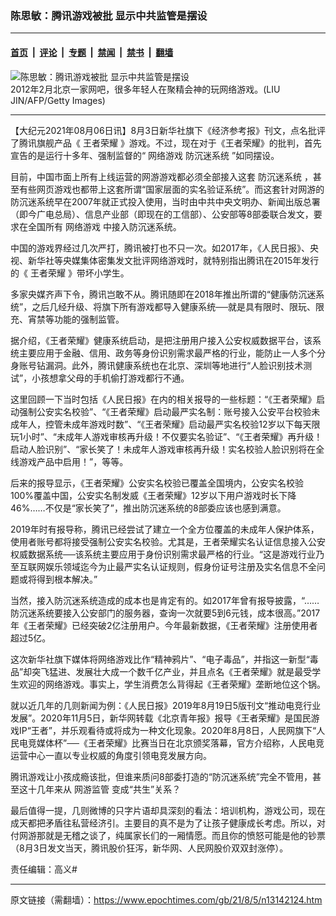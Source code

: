 ### 陈思敏：腾讯游戏被批 显示中共监管是摆设

---

#### [首页](../../../..?n13142124) &nbsp;|&nbsp; [评论](../../../../../epoch-comment?n13142124) &nbsp;|&nbsp; [专题](../../../../../epoch-special?n13142124) &nbsp;|&nbsp; [禁闻](../../../../../epoch-news?n13142124) &nbsp;|&nbsp; [禁书](../../../../../books?n13142124) &nbsp;|&nbsp; [翻墙](https://github.com/gfw-breaker/nogfw/blob/master/README.md?n13142124)


<div><img alt="陈思敏：腾讯游戏被批 显示中共监管是摆设" class="attachment-djy_600_400 size-djy_600_400 wp-post-image" src="https://i.epochtimes.com/assets/uploads/2016/07/GettyImages-103009669-600x400.jpg"/>
<div class="caption">
 2012年2月北京一家网吧，很多年轻人在聚精会神的玩网络游戏。(LIU JIN/AFP/Getty Images)
</div></div><hr/><div class="post_content" id="artbody" itemprop="articleBody">
 <!-- article content begin -->
 <p>
  【大纪元2021年08月06日讯】8月3日新华社旗下《经济参考报》刊文，点名批评了腾讯旗舰产品《
  <ok href="https://www.epochtimes.com/gb/tag/%E7%8E%8B%E8%80%85%E8%8D%A3%E8%80%80.html">
   王者荣耀
  </ok>
  》游戏。不过，现在对于《王者荣耀》的批判，首先宣告的是运行十多年、强制监督的“
  <ok href="https://www.epochtimes.com/gb/tag/%E7%BD%91%E7%BB%9C%E6%B8%B8%E6%88%8F.html">
   网络游戏
  </ok>
  <ok href="https://www.epochtimes.com/gb/tag/%E9%98%B2%E6%B2%89%E8%BF%B7%E7%B3%BB%E7%BB%9F.html">
   防沉迷系统
  </ok>
  ”如同摆设。
 </p>
 <p>
  目前，中国市面上所有上线运营的网游游戏都必须全部接入这套
  <ok href="https://www.epochtimes.com/gb/tag/%E9%98%B2%E6%B2%89%E8%BF%B7%E7%B3%BB%E7%BB%9F.html">
   防沉迷系统
  </ok>
  ，甚至有些网页游戏也都带上这套所谓“国家层面的实名验证系统”。而这套针对网游的防沉迷系统早在2007年就正式投入使用，当时由中共中央文明办、新闻出版总署（即今广电总局）、信息产业部（即现在的工信部）、公安部等8部委联合发文，要求在全国所有
  <ok href="https://www.epochtimes.com/gb/tag/%E7%BD%91%E7%BB%9C%E6%B8%B8%E6%88%8F.html">
   网络游戏
  </ok>
  中接入防沉迷系统。
 </p>
 <p>
  中国的游戏界经过几次严打，腾讯被打也不只一次。如2017年，《人民日报》、央视、新华社等央媒集体密集发文批评网络游戏时，就特别指出腾讯在2015年发行的《
  <ok href="https://www.epochtimes.com/gb/tag/%E7%8E%8B%E8%80%85%E8%8D%A3%E8%80%80.html">
   王者荣耀
  </ok>
  》带坏小学生。
 </p>
 <p>
  多家央媒齐声下令，腾讯岂敢不从。腾讯随即在2018年推出所谓的“健康∕防沉迷系统”，之后几经升级、将旗下所有游戏都导入健康系统──就是具有限时、限玩、限充、宵禁等功能的强制监管。
 </p>
 <p>
  据介绍，《王者荣耀》健康系统启动，是把注册用户接入公安权威数据平台，该系统主要应用于金融、信用、政务等身份识别需求最严格的行业，能防止一人多个分身账号钻漏洞。此外，腾讯健康系统也在北京、深圳等地进行“人脸识别技术测试”，小孩想拿父母的手机偷打游戏都行不通。
 </p>
 <p>
  这里回顾一下当时包括《人民日报》在内的相关报导的一些标题：“《王者荣耀》启动强制公安实名校验”、“《王者荣耀》启动最严实名制：账号接入公安平台校验未成年人，控管未成年游戏时数”、“《王者荣耀》启动最严实名校验12岁以下每天限玩1小时”、“未成年人游戏审核再升级！不仅要实名验证”、“《王者荣耀》再升级！启动人脸识别”、“家长笑了！未成年人游戏审核再升级！实名校验人脸识别将在全线游戏产品中启用！”，等等。
 </p>
 <p>
  后来的报导显示，《王者荣耀》公安实名校验已覆盖全国境内，公安实名校验100%覆盖中国，公安实名制发威《王者荣耀》12岁以下用户游戏时长下降46%……不仅是“家长笑了”，推出防沉迷系统的8部委应该也感到满意。
 </p>
 <p>
  2019年时有报导称，腾讯已经尝试了建立一个全方位覆盖的未成年人保护体系，使用者账号都将接受强制公安实名校验。尤其是，王者荣耀实名认证信息接入公安权威数据系统──该系统主要应用于身份识别需求最严格的行业。“这是游戏行业乃至互联网娱乐领域迄今为止最严实名认证规则，假身份证号注册及实名信息不全问题或将得到根本解决。”
 </p>
 <p>
  当然，接入防沉迷系统造成的成本也是肯定有的。如2017年曾有报导披露，“……防沉迷系统要接入公安部门的服务器，查询一次就要5到6元钱，成本很高。”2017年《王者荣耀》已经突破2亿注册用户。今年最新数据，《王者荣耀》注册使用者超过5亿。
 </p>
 <p>
  这次新华社旗下媒体将网络游戏比作“精神鸦片”、“电子毒品”，并指这一新型“毒品”却突飞猛进、发展壮大成一个数千亿产业，并且点名《王者荣耀》就是最受学生欢迎的网络游戏。事实上，学生消费怎么背得起《王者荣耀》垄断地位这个锅。
 </p>
 <p>
  就以近几年的几则新闻为例：《人民日报》2019年8月19日5版刊文“推动电竞行业发展”。2020年11月5日，新华网转载《北京青年报》报导《王者荣耀》是国民游戏IP“王者”，并乐观看待或将成为一种文化现象。2020年8月8日，人民网旗下“人民电竞媒体杯”──《王者荣耀》比赛当日在北京颁奖落幕，官方介绍称，人民电竞运营中心一直以专业权威的角度引领电竞发展方向。
 </p>
 <p>
  腾讯游戏让小孩成瘾该批，但谁来质问8部委打造的“防沉迷系统”完全不管用，甚至这十几年来从
  <ok href="https://www.epochtimes.com/gb/tag/%E7%BD%91%E6%B8%B8%E7%9B%91%E7%AE%A1.html">
   网游监管
  </ok>
  变成“共生”关系？
 </p>
 <p>
  最后值得一提，几则微博的只字片语却具深刻的看法：培训机构，游戏公司，现在成天都把矛盾往私营经济引。主要目的真不是为了让孩子健康成长考虑。所以，对付网游那就是无稽之谈了，纯属家长们的一厢情愿。而且你的愤怒可能是他的钞票（8月3日发文当天，腾讯股价狂泻，新华网、人民网股价双双封涨停）。
 </p>
 <p>
  责任编辑：高义#
 </p>
 <!-- article content end -->
 <div id="below_article_ad">
 </div>
</div>


---

原文链接（需翻墙）：https://www.epochtimes.com/gb/21/8/5/n13142124.htm